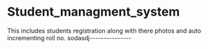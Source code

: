 # Student_managment_system
This includes students registration along with there photos and auto incrementing roll no.
sodasdj---------------
